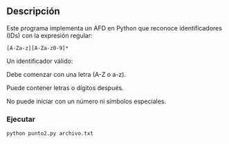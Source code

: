 ## Descripción

Este programa implementa un AFD en Python que reconoce identificadores (IDs) con la expresión regular:
```
[A-Za-z][A-Za-z0-9]*
```

Un identificador válido:

Debe comenzar con una letra (A-Z o a-z).

Puede contener letras o dígitos después.

No puede iniciar con un número ni símbolos especiales.

### Ejecutar 

```
python punto2.py archivo.txt
```
